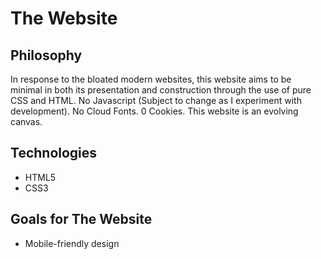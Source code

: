 # The Website

## Philosophy

In response to the bloated modern websites, this website aims to be minimal in both its presentation and construction through the use of pure CSS and HTML. No Javascript (Subject to change as I experiment with development). No Cloud Fonts. 0 Cookies. This website is an evolving canvas.

<!-- ## Features -->

## Technologies

- HTML5
- CSS3

## Goals for The Website
- Mobile-friendly design
